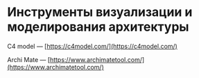 # Инструменты визуализации и моделирования архитектуры

C4 model — [https://c4model.com/](https://c4model.com/)

Archi Mate — [https://www.archimatetool.com/](https://www.archimatetool.com/)

